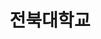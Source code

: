 ---
title: 전북대학교
summary: 인숙영이 재학 중인 전북대학교를 소개합니다.
type: landing
searchable: true

sections:
  - block: hero
    content:
      title: "전북대학교"
      subtitle: "Jeonbuk National University"
      text: |
        전북대학교에는 인숙영이 존재합니다.
      image:
        filename: 'static/uploads/jbnucampus.jpg'
        alt: '전북대학교 캠퍼스'
    design:
      background:
        gradient_start: '#ff2ecb7a'
        gradient_end: '#7c3aed'
        text_color_light: true
      spacing:
        padding: ['80px', '0', '80px', '0']

  - block: markdown
    content:
      title: "대학 소개"
      text: |
        전북대학교는 전라북도 전주시에 위치한 국립대학교입니다.
        
        1947년 설립된 이래로 지역과 국가 발전에 기여하는 인재를 양성해왔습니다.
        
        현재 전북대학교 학부생인 인숙영은 컴퓨터인공지능학부에서 공부하고 있습니다.
    design:
      columns: '1'
---